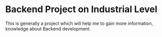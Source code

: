 # Backend Project on Industrial Level

This is generally a project which will help me to gain more information, knowledge about Backend development.